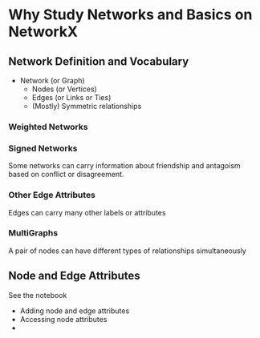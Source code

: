 # Why Study Networks and Basics on NetworkX
## Network Definition and Vocabulary
- Network (or Graph)
  - Nodes (or Vertices)
  - Edges (or Links or Ties)
  - (Mostly) Symmetric relationships
### Weighted Networks
### Signed Networks
Some networks can carry information about friendship and antagoism based on conflict or disagreement.
### Other Edge Attributes
Edges can carry many other labels or attributes
### MultiGraphs
A pair of nodes can have different types of relationships simultaneously

## Node and Edge Attributes
See the notebook
- Adding node and edge attributes
- Accessing node attributes
- 